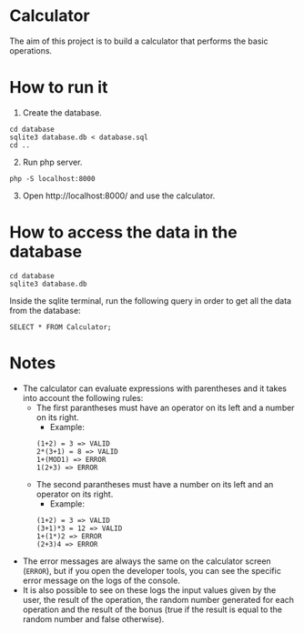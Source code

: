 # Calculator
The aim of this project is to build a calculator that performs the basic operations.


# How to run it

1. Create the database.
```
cd database
sqlite3 database.db < database.sql
cd ..
```
2. Run php server.
```
php -S localhost:8000
```
3. Open http://localhost:8000/ and use the calculator.

# How to access the data in the database
```
cd database
sqlite3 database.db
```
Inside the sqlite terminal, run the following query in order to get all the data from the database:
```
SELECT * FROM Calculator;
```

# Notes
- The calculator can evaluate expressions with parentheses and it takes into account the following rules:
    - The first parantheses must have an operator on its left and a number on its right.
        - Example:
        ```
        (1+2) = 3 => VALID
        2*(3+1) = 8 => VALID
        1+(MOD1) => ERROR
        1(2+3) => ERROR
        ```
    - The second parantheses must have a number on its left and an operator on its right.
         - Example:
        ```
        (1+2) = 3 => VALID
        (3+1)*3 = 12 => VALID
        1+(1*)2 => ERROR
        (2+3)4 => ERROR
        ```
- The error messages are always the same on the calculator screen (`ERROR`), but if you open the developer tools, you can see the specific error message on the logs of the console.
- It is also possible to see on these logs the input values given by the user, the result of the operation, the random number generated for each operation and the result of the bonus (true if the result is equal to the random number and false otherwise).